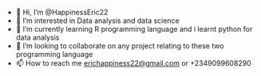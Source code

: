 - 👋 Hi, I’m @HappinessEric22
- 👀 I’m interested in Data analysis and data science
- 🌱 I’m currently learning R programming language and i learnt python for data analysis 
- 💞️ I’m looking to collaborate on any project relating to these two programming language 
- 📫 How to reach me erichappiness22@gmail.com or +2349099608290

<!---
HappinessEric22/HappinessEric22 is a ✨ special ✨ repository because its `README.md` (this file) appears on your GitHub profile.
You can click the Preview link to take a look at your changes.
--->

